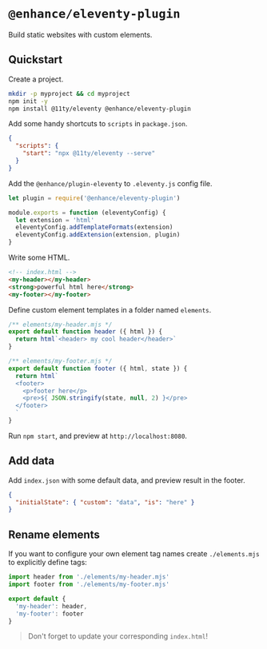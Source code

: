 # `@enhance/eleventy-plugin`

Build static websites with custom elements.

## Quickstart

Create a project.

``` bash
mkdir -p myproject && cd myproject
npm init -y
npm install @11ty/eleventy @enhance/eleventy-plugin
```

Add some handy shortcuts to `scripts` in `package.json`.

```json
{
  "scripts": {
    "start": "npx @11ty/eleventy --serve"
  }
}
```

Add the `@enhance/plugin-eleventy` to `.eleventy.js` config file.

```javascript
let plugin = require('@enhance/eleventy-plugin')

module.exports = function (eleventyConfig) {
  let extension = 'html'
  eleventyConfig.addTemplateFormats(extension)
  eleventyConfig.addExtension(extension, plugin)
}
```

Write some HTML.

```html
<!-- index.html -->
<my-header></my-header>
<strong>powerful html here</strong>
<my-footer></my-footer>
```

Define custom element templates in a folder named `elements`.

```javascript
/** elements/my-header.mjs */
export default function header ({ html }) {
  return html`<header> my cool header</header>`
}
```

```javascript
/** elements/my-footer.mjs */
export default function footer ({ html, state }) {
  return html`
  <footer>
    <p>footer here</p>
    <pre>${ JSON.stringify(state, null, 2) }</pre>
  </footer>
  `
}
```

Run `npm start`, and preview at `http://localhost:8080`.

## Add data

Add `index.json` with some default data, and preview result in the footer.

```json
{
  "initialState": { "custom": "data", "is": "here" }
}
```

## Rename elements

If you want to configure your own element tag names create `./elements.mjs` to explicitly define tags:

```javascript
import header from './elements/my-header.mjs'
import footer from './elements/my-footer.mjs'

export default {
  'my-header': header,
  'my-footer': footer
}
```

> Don't forget to update your corresponding `index.html`!

